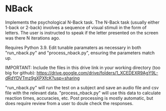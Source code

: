 # NBack
Implements the psychological N-Back task. The N-Back task (usually either 1-back or 2-back) involves a sequence of visual stimuli in the form of letters. The user is instructed to speak if the letter presented on the screen was there N iterations ago.

Requires Python 3.9. Edit tunable paramaters as necessary in both "run_nback.py" and "process_nback.py", ensuring the parameters match up.

IMPORTANT: Include the files in this drive link in your working directory (too big for github): https://drive.google.com/drive/folders/1_XCEDEXR9AgY9L-dRdYDVTmz9gXPXfcK?usp=sharing

"run_nback.py" will run the test on a subject and save an audio file and csv file with the relevant data. "process_nback.py" will use this data to calculate reaction times, accuracies, etc. Post processing is mostly automatic, but does require review from a user to doule check the responses.
